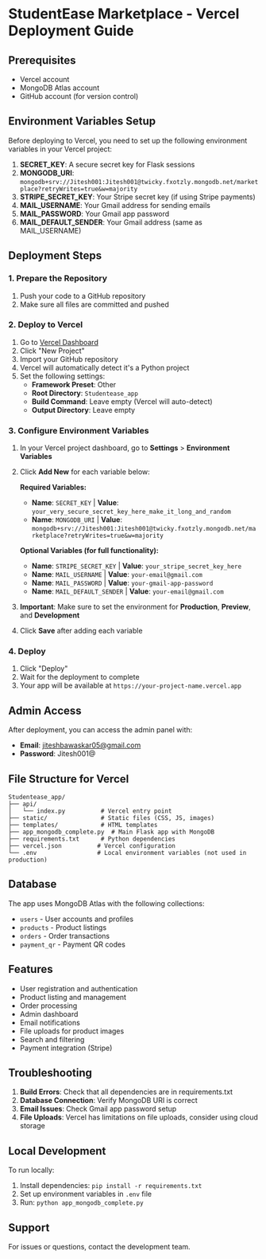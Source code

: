 # StudentEase Marketplace - Vercel Deployment Guide

## Prerequisites
- Vercel account
- MongoDB Atlas account
- GitHub account (for version control)

## Environment Variables Setup

Before deploying to Vercel, you need to set up the following environment variables in your Vercel project:

1. **SECRET_KEY**: A secure secret key for Flask sessions
2. **MONGODB_URI**: `mongodb+srv://Jitesh001:Jitesh001@twicky.fxotzly.mongodb.net/marketplace?retryWrites=true&w=majority`
3. **STRIPE_SECRET_KEY**: Your Stripe secret key (if using Stripe payments)
4. **MAIL_USERNAME**: Your Gmail address for sending emails
5. **MAIL_PASSWORD**: Your Gmail app password
6. **MAIL_DEFAULT_SENDER**: Your Gmail address (same as MAIL_USERNAME)

## Deployment Steps

### 1. Prepare the Repository
1. Push your code to a GitHub repository
2. Make sure all files are committed and pushed

### 2. Deploy to Vercel
1. Go to [Vercel Dashboard](https://vercel.com/dashboard)
2. Click "New Project"
3. Import your GitHub repository
4. Vercel will automatically detect it's a Python project
5. Set the following settings:
   - **Framework Preset**: Other
   - **Root Directory**: `Studentease_app`
   - **Build Command**: Leave empty (Vercel will auto-detect)
   - **Output Directory**: Leave empty

### 3. Configure Environment Variables
1. In your Vercel project dashboard, go to **Settings** > **Environment Variables**
2. Click **Add New** for each variable below:

   **Required Variables:**
   - **Name**: `SECRET_KEY` | **Value**: `your_very_secure_secret_key_here_make_it_long_and_random`
   - **Name**: `MONGODB_URI` | **Value**: `mongodb+srv://Jitesh001:Jitesh001@twicky.fxotzly.mongodb.net/marketplace?retryWrites=true&w=majority`
   
   **Optional Variables (for full functionality):**
   - **Name**: `STRIPE_SECRET_KEY` | **Value**: `your_stripe_secret_key_here`
   - **Name**: `MAIL_USERNAME` | **Value**: `your-email@gmail.com`
   - **Name**: `MAIL_PASSWORD` | **Value**: `your-gmail-app-password`
   - **Name**: `MAIL_DEFAULT_SENDER` | **Value**: `your-email@gmail.com`

3. **Important**: Make sure to set the environment for **Production**, **Preview**, and **Development**
4. Click **Save** after adding each variable

### 4. Deploy
1. Click "Deploy"
2. Wait for the deployment to complete
3. Your app will be available at `https://your-project-name.vercel.app`

## Admin Access

After deployment, you can access the admin panel with:
- **Email**: jiteshbawaskar05@gmail.com
- **Password**: Jitesh001@

## File Structure for Vercel

```
Studentease_app/
├── api/
│   └── index.py          # Vercel entry point
├── static/               # Static files (CSS, JS, images)
├── templates/            # HTML templates
├── app_mongodb_complete.py  # Main Flask app with MongoDB
├── requirements.txt      # Python dependencies
├── vercel.json          # Vercel configuration
└── .env                 # Local environment variables (not used in production)
```

## Database

The app uses MongoDB Atlas with the following collections:
- `users` - User accounts and profiles
- `products` - Product listings
- `orders` - Order transactions
- `payment_qr` - Payment QR codes

## Features

- User registration and authentication
- Product listing and management
- Order processing
- Admin dashboard
- Email notifications
- File uploads for product images
- Search and filtering
- Payment integration (Stripe)

## Troubleshooting

1. **Build Errors**: Check that all dependencies are in requirements.txt
2. **Database Connection**: Verify MongoDB URI is correct
3. **Email Issues**: Check Gmail app password setup
4. **File Uploads**: Vercel has limitations on file uploads, consider using cloud storage

## Local Development

To run locally:
1. Install dependencies: `pip install -r requirements.txt`
2. Set up environment variables in `.env` file
3. Run: `python app_mongodb_complete.py`

## Support

For issues or questions, contact the development team.
